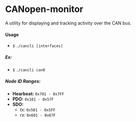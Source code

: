 # CANopen-monitor

A utility for displaying and tracking activity over the CAN bus.

#### Usage

  * `$` `./cancli [interfaces]`

##### Ex:

  * `$` `./cancli can0`

##### Node ID Ranges:

  * **Hearbeat:** `0x701 - 0x7FF`
  * **PDO:** `0x181 - 0x57F`
  * **SDO:**
    * _tx:_ `0x581 - 0x5FF`
    * _rx:_ `0x601 - 0x67F`
